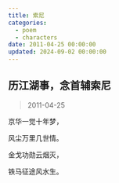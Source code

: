 ```yaml
---
title: 索尼
categories:
  - poem
  - characters
date: 2011-04-25 00:00:00
updated: 2024-09-02 00:00:00
---
```


## 历江湖事，念首辅索尼 ##

> 2011-04-25

京华一觉十年梦，

风尘万里几世情。

金戈功勋云烟灭，

铁马征途风水生。
